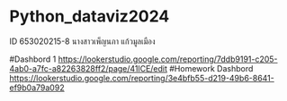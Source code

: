 # Python_dataviz2024
ID 653020215-8 นางสาวเพ็ญนภา แก้วมูลเมือง 

#Dashbord 1
https://lookerstudio.google.com/reporting/7ddb9191-c205-4ab0-a7fc-a82263828ff2/page/41lCE/edit
#Homework Dashbord
https://lookerstudio.google.com/reporting/3e4bfb55-d219-49b6-8641-ef9b0a79a092
